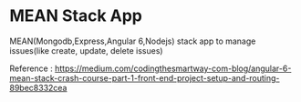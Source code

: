 # MEAN Stack App
MEAN(Mongodb,Express,Angular 6,Nodejs) stack app to manage issues(like create, update, delete issues)

Reference : https://medium.com/codingthesmartway-com-blog/angular-6-mean-stack-crash-course-part-1-front-end-project-setup-and-routing-89bec8332cea

